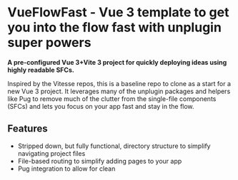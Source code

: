 # VueFlowFast - Vue 3 template to get you into the flow fast with unplugin super powers

**A pre-configured Vue 3+Vite 3 project for quickly deploying ideas using highly readable SFCs.**

Inspired by the Vitesse repos, this is a baseline repo to clone as a start for a new Vue 3 project. It leverages many of the unplugin packages and helpers like Pug to remove much of the clutter from the single-file components (SFCs) and lets you focus on your app fast and stay in the flow.


## Features

- Stripped down, but fully functional, directory structure to simplify navigating project files
- File-based routing to simplify adding pages to your app
- Pug integration to allow for clean <template lang="pug"> blocks
- Unplugin auto imports of components, functions, and composables for clean <script setup> blocks
- Tailwind CSS utility classes often eliminate the need for a <style> block
- Vuestic UI provides a cohesive component library to build quickly


## How to Use

```bash
git clone https://github.com/WayneBuckhanan/VueFlowFast <your-project-name>
cd <your-project-name>
npm install
npm run dev
```

**That's it.** You're hot-loading changes, getting into the coding flow, and ready to build your app that fast.

Add pages as Vue SFCs to create routes in your app that match the file structure in `src/pages/`.

Use component SFCs from `src/components/` in your template blocks without importing them.

Add or adjust the default and blank page layouts in `src/layouts/`.

Control page layout, title, and more in a simple route block in your SFC.

And when you want, you can dig into these files as well:

- `package.json` - update the project name and version fields (or run `npm init` to be prompted)
- `public/favicon.ico` - replace with your .ico file or a [favicon.io](https://favicon.io) package
- `src/index.css` - manage global font imports and global styles
- `src/main.js` - update DEFAULT_PAGE_TITLE, router settings, Vuestic UI settings, etc
- `tailwind.config.js` - set breakpoints, add additional Tailwind plugins, etc
- `vite.config.js` - adjust build settings and un/plugin configs

But that's about it. Everything else has been simplified and consolidated. That's the power of the unplugins!

When you're ready to deploy, you can generate the bundled, tree-shaken files to `dist/`.

```bash
npm run build
```

Then you can transfer the file structure from `dist/` to any place that can host static files such as shared hosting accounts, appropriately configured Amazon S3 buckets, and Cloudflare Pages projects.


## Project Structure

```
/
├── public/         static file structure copied untouched into `dist/` on `npm run build`
├── src/
│   ├── components  your app components, auto imported to be used in other components including page SFCs
│   ├── layouts     page layouts, can be specified per-page or fall back to the `default.vue` layout
│   ├── pages       file-based routes, SFCs get wrapped in a layout and become the app's pages
└── dist/           ready to deploy file structure generated by `npm run build`
```

Each SFC in `src/pages/` defines a page in your app. Page SFCs have the usual Vue SFC tags (template, script, style) and an additional `<route>` tag to set meta fields for the router such as the layout to use and the page title. Route blocks currently default to YAML syntax, but can be specified with a `lang` or configured to default to JSON or JSON5.

The majority of the Vue configuration is in `src/main.js`. Much like our auto imports simplified our SFC, the file-based routing simplifies our Vue Router config. That means unweildy config that might have been in files like `src/router/index.js` is brief enough that we can consolidate it as a config block into the main.js. Keeping all the config together makes it faster to find and easier to see all the supporting packges and their configurations in one place.

The less Vue-centric configs are located in the root directory as `*.config.js` files. The vite and tailwind configs have comments explaining most of the config choices made and lists many of the default values you might want to adjust. Other configs are auto generated and should be at defaults from the packages that generated them.


## Caveats and Notes

- Due to the auto import of components, you cannot have SFCs anywhere in `src/pages/` or `src/components` with the same name. This includes in subdirectories or with equivalent PascalCase and kebab-case names. E.g. `src/pages/blog/thing-one.vue` will conflict with `src/pages/product/thing-one.vue` and with `src/components/widgets/ThingOne.vue`.
- In dev mode, updating the `<route>` tag or contents of a layout file typically isn't picked up by the Hot Module Replacement (HMR) and requires a manual restart of the Vite server ('r<Enter>' on the Vite console) to see the changes.
- If you'd prefer the `src/views/` convention to house the page SFCs, you can symlink or rename `pages` and uncomment the appropriate lines in the `Layouts` and `VueRouter` sections of the `vite.config.js` in the project root.
- Tailwind CSS, PostCSS, and AutoPrefixer are indirectly included by way of the `vitawind` package. If you want a version of one of those that is more recent than what vitawind includes, you can use npm to install them directly.
- Tailwind CSS and Vuestic UI breakpoints and colors can be synchronized in either direction. See the [Vuestic UI docs](https://ui.vuestic.dev/styles/tailwind) for more details.
- If you would prefer a different UI toolkit than Vuestic UI, simply remove the vuestic-ui package and the config block in `src/main.js`. You'll want to make sure you are not using any of the Va* components. The only files that should reference Vuestic UI components are the default layout and the SidebarContents component it uses.
- Pug syntax is lovely -- until it isn't. There are a few of the Tailwind CSS utility class patterns that do not play nicely in pug's `tag.class` approach to adding classes. Instead, you'll have to wrap any class names with `!:/[]` characters in a class property. You can have both styles of class lists, just know you can only have a single parenthetical for properties per tag. E.g. `h2.text-2xl.font-bold(class="dark:bg-slate-100 w-1/2 h-[10vh] !flex-grow")`.

## Possible Add-Ons

Beyond the core functionality mentioned above, there are several additions or patterns I frequently find myself using with this template. Included below are some guides and snippets for reference.

### Setting page values

The unplugins we're using allow for a number of overrides on the page level via the `<route>` tag. This tag functions much like frontmatter blocks in Markdown-based site generators. The repo is already configured to allow for a non-default page layout (via vite-plugin-vue-layouts) to be specified in the `meta` section of the `<route>` tag. 

You can add other fields besides `layout` to be used in your router config. Below, we're setting the `document.title` based on the route's `meta.title` that was set in the `<route>` tag.

```js
// from src/main.js
router.beforeEach((to)=> {
  document.title = to?.meta?.title ? to.meta.title : 'Default App Title'
})
```

This is how we can override the default page title that would have been defined in the `index.html` file in the project root. This also demonstrates how other fields could be specified in the route block of a page SFC to update the document directly. Any fields added to the `<route>` tag are available in the Vue Router and can be used to update the page. See the [unplugin-vue-router docs](https://uvr.esm.is/guide/extending-routes.html#sfc-route-custom-block) for more.

Route params can also be configured by naming our files with placeholders to allow the client-side router to choose which page SFC to use for matching paths. The SFC can then access any bracketed match as a named route param. For example, naming our SFC `src/pages/user/[userName].vue` would load that same file for any matching paths like `/user/Alice` or `/user/Bob` and fill the `userName` param with the appropriate value. See the `src/pages/[...default404].vue` page for an example with `useRouter()` accessing the matched path and including its value in the 404 page template.


### Adding Pinia stores

When you find yourself passing props down and emitting up through multiple layers of SFCs or use more than the occassional [provide/inject](https://vuejs.org/guide/components/provide-inject) pair in a layout, you probably should be using a store for shared state across components.

Create a `src/stores` directory and include your store definitions there. There is already a commented stub in the `vite.config.js` file showing how to enable auto-import of a store's composable.

Add the following snippet to the `src/main.js` file between `createApp()` and `app.mount()`:

```js
// Pinia Config in src/main.js
import { createPinia } from 'pinia'
app.use(createPinia())
```

I have also found [pinia-plugin-persistedstate](https://github.com/prazdevs/pinia-plugin-persistedstate) and [pinia-shared-state](https://github.com/wobsoriano/pinia-shared-state) useful for persisting across time and sharing across browser tabs in the moment.


### Auth Gating

If you've got authentication in your app and want to gate pages as requiring a logged in user, you can add the snippet below to your `src/main.js` before `app.use(router)`. If you aren't using an auth solution that provides a promise-based `getCurrentUser()`, you'll want to adjust the code below.

For each page that should be auth-only, add a truthy `requiresAuth` value to the meta value in the route tag.

```js
// Add to src/main.js
router.beforeResolve(async (to, from, next) => {
  let redirectPath = null
  if (to.query.redirect && (to.query.redirect !== to.path)) {
    redirectPath = to.query.redirect
  }
  if (to.matched.some(record => record.meta.requiresAuth)) {
    try {
      const user = await getCurrentUser()
      if(redirectPath) { next(redirectPath) } else { next() }
    } catch (error) {
      next({
        path: '/login',
        query: { redirect: to.fullPath }
      })
    }
  } else {
    if(redirectPath) { next(redirectPath) } else { next() }
  }
})
```

One use-case for this pattern is using the AWS Amplify libraries and components to interface with services like Cognito and API Gateway. You do not need to be using the Amplify layer of services on AWS to use the Amplify functions, components, and UI elements in your Vue project. You can include a manually drafted Amplify configuration block and initialization in the `src/main.js` file and then get access to the Authenticator component and API calling helper functions from Amplify libraries. Whether the benefits are worth the overhead is an exercise left to the reader.


### Additional Complementary Packages

This repo is for getting into flow fast with your Vue project. Once you've built something worth maintaining, we highly recommend adding the following support packages:

- Code quality: eslint, prettier
- Testing: vitest, @vue/test-utils, cypress

Additionally, you may find that you need or want to define more complex CSS than the Tailwind utility classes easily provide. Stylus can be added for Pug-like features in your CSS blocks with no additional config needed. Simply run `npm install stylus` and use it in your `<style lang="stylus">` tags.

Backend services can be added with a single config file via [SST](https://sst.dev). For example, Javascript or Typescript functions can be defined in files in an `api/` directory and deployed to Amazon AWS, Cloudflare, or other services supported by SST or the underlying Pulumi providers. See the [examples in the SST docs](https://sst.dev/docs) for more ideas on how to leverage this "infrastructure as code" (IaC) approach to complement this repo's quick front-end development with quick back-end services as well.


## TODO

- Update Vuestic UI integration to use the [@vuestic/compiler](https://ui.vuestic.dev/compiler/vuestic-config)
- Branches/alt repos for more in-depth demos/starters?
  - more page examples
  - eslint, prettier, testing examples
  - Preline with and/or replacing Vuestic UI
  - Pinia store example
  - Static site deploy via SST (to AWS, soon to Cloudflare)
  - Serverless resources on AWS via SST
  - Cloudflare Pages deploy via Wrangler
- Link all un/plugins, packages, and docs
- Thinking in Vue article?
- (What would you like to see?)


## License

[MIT License](LICENSE)

Copyright (C) 2024 Wayne Buckhanan

